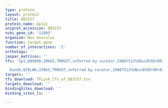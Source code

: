 ```yaml
---
type: protein
layout: protein
title: Q03157
protein_name: Aplp1
uniprot_accession: Q03157
ncbi_gene_id: '11803'
organism: Mus musculus
function: target gene
number_of_interactions: '2'
orthologs: ''
jaspar_matrices: ''
tfs: 'Sp1,O89090,20683,TRRUST,inferred by curator,29087512%5Buid%5D+OR+8786110%5Buid%5D,Yes

  Dand5,Q76LW6,23863,TRRUST,inferred by curator,29087512%5Buid%5D+OR+8786110%5Buid%5D,Yes'
targets: ''
tfs_download: TFLink_tfs_of_Q03157.tsv
targets_download: ''
bindingSites_download: ''
binding_sites_ls: ''

---
```


